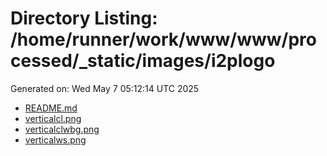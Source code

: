 # Directory Listing: /home/runner/work/www/www/processed/_static/images/i2plogo
Generated on: Wed May  7 05:12:14 UTC 2025

- [README.md](README.md)
- [verticalcl.png](verticalcl.png)
- [verticalclwbg.png](verticalclwbg.png)
- [verticalws.png](verticalws.png)

